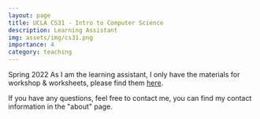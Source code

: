 ```yaml
---
layout: page
title: UCLA CS31 - Intro to Computer Science           
description: Learning Assistant
img: assets/img/cs31.png
importance: 4
category: teaching
---
```

Spring 2022
As I am the learning assistant, I only have the materials for workshop & worksheets, please find them <a href="https://drive.google.com/drive/folders/1_KDUI4dCvaKYgWc2hkLD1Gc7TwETzKao?usp=sharing">here</a>.

If you have any questions, feel free to contact me, you can find my contact information in the "about" page.